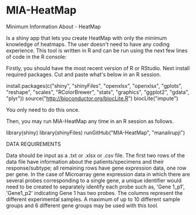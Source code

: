 # MIA-HeatMap
Minimum Information About - HeatMap

Is a shiny app that lets you create HeatMap with only the minimum knowledge of heatmaps. The user doesn't need to have any coding experience. This tool is written in R and can be run using the next few lines of code in the R console:

Firstly, you should have the most recent version of R or RStudio.
Next install required packages. Cut and paste what's below in an R session.

install.packages(c("shiny", "shinyFiles", "openxlsx", "openxlsx", "gplots", "reshape", "scales", "RColorBrewer", "stats", "graphics", "ggplot2", "gdata", "plyr"))
source("http://bioconductor.org/biocLite.R")
biocLite("impute")

You only need to do this once.

Then, you may run MIA-HeatMap any time in an R session as follows.

library(shiny)
library(shinyFiles)
runGitHub("MIA-HeatMap", "manalirupji")

DATA REQUIREMENTS

Data should be input as a .txt or .xlsx or .csv file. The first two rows of the data file have information about the patients/specimens and their response/subtype; all remaining rows have gene expression data, one row per gene. In the case of Microarray gene expression data in which there are several probes corresponding to a single gene, a unique identifier would need to be created to separately identify each probe such as, 'Gene 1_p1', 'Gene1_p2' indicating Gene 1 has two probes. The columns represent the different experimental samples. A maximum of up to 10 different sample groups and 6 different gene groups may be used with this tool.
